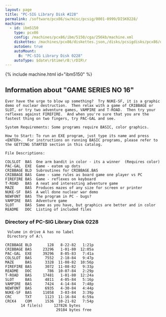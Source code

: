 ```yaml
---
layout: page
title: "PC-SIG Library Disk #228"
permalink: /software/pcx86/sw/misc/pcsig/0001-0999/DISK0228/
machines:
  - id: ibm5150
    type: pcx86
    config: /machines/pcx86/ibm/5150/cga/256kb/machine.xml
    diskettes: /machines/pcx86/diskettes.json,/disks/pcsigdisks/pcx86/diskettes.json
    autoGen: true
    autoMount:
      B: "PC-SIG Library Disk 0228"
    autoType: $date\r$time\rB:\rDIR\r
---
```


{% include machine.html id="ibm5150" %}

## Information about "GAME SERIES NO 16"

    Ever have the urge to blow up something?  Try NUKE-SF, it is a graphic
    demo of nuclear destruction.  Then relax with a game of CRIBBAGE or
    SLOT, or try two adventure games, VAMPIRE and T-ROAD.  Then try your
    reflexes against FIREFIRE.  And when you're sure that you are the
    fastest thing on two fingers, try PAC-GAL and see.
    
    System Requirements: Some programs require BASIC, color graphics.
    
    How to Start: To run an EXE program, just type its name and press
    <ENTER>.  For instructions on running BASIC programs, please refer to
    the GETTING STARTED section in this catalog.
    
    File Descriptions:
    
    COLSLOT  BAS  One arm bandit in color - its a winner  (Requires color)
    PAC-GAL  EXE  Game - eatem up dots
    CRIBBAGE BLD  Subroutines for CRIBBAGE.BAS
    CRIBBAGE BAS  Game - same rules as board game one player vs PC
    FIREFIRE BAS  Game - reflexes on keyboard
    T-ROAD   BAS  A neat and interesting adventure game
    MAZE     BAS  Produces mazes of any size for screen or printer
    NUKE-SF  BAS  A well done nuclear war demo
    NEWFONT  BAS  The program in PC - bugs?
    VAMPIRE  BAS  Adventure game
    SLOT     BAS  Same as you have, but graphics are better and in color
    README   DOC  Listing of included files

### Directory of PC-SIG Library Disk 0228

     Volume in drive A has no label
     Directory of A:\

    CRIBBAGE BLD       128   8-22-82   1:21p
    CRIBBAGE BAS     23296   1-01-80  12:05a
    PAC-GAL  EXE     39296   8-05-83   7:41a
    COLSLOT  BAS      7552   2-18-84   9:47p
    MAZE     BAS      3328  11-08-82  10:56p
    FIREFIRE BAS      3072  11-08-82   9:33p
    README   DOC       786  10-07-84   2:29p
    T-ROAD   BAS     17481   1-01-80  12:24a
    SLOT     BAS      4811   4-05-84   5:16p
    VAMPIRE  BAS      7424   4-14-84   7:48p
    NEWFONT  BAS      6935   4-30-84   4:44p
    NUKE-SF  BAS     11058   3-03-84   3:39p
    CRC      TXT      1123  11-16-84   6:59a
    CRCK4    COM      1536  10-21-82   7:54p
           14 file(s)     127826 bytes
                           29184 bytes free
